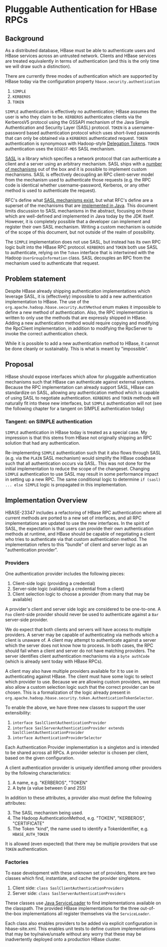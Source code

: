 <!--
 Licensed to the Apache Software Foundation (ASF) under one
 or more contributor license agreements.  See the NOTICE file
 distributed with this work for additional information
 regarding copyright ownership.  The ASF licenses this file
 to you under the Apache License, Version 2.0 (the
 "License"); you may not use this file except in compliance
 with the License.  You may obtain a copy of the License at

     http://www.apache.org/licenses/LICENSE-2.0

 Unless required by applicable law or agreed to in writing, software
 distributed under the License is distributed on an "AS IS" BASIS,
 WITHOUT WARRANTIES OR CONDITIONS OF ANY KIND, either express or implied.
 See the License for the specific language governing permissions and
 limitations under the License.
-->

# Pluggable Authentication for HBase RPCs

## Background

As a distributed database, HBase must be able to authenticate users and HBase
services across an untrusted network. Clients and HBase services are treated
equivalently in terms of authentication (and this is the only time we will
draw such a distinction).

There are currently three modes of authentication which are supported by HBase
today via the configuration property `hbase.security.authentication`

1. `SIMPLE`
2. `KERBEROS`
3. `TOKEN`

`SIMPLE` authentication is effectively no authentication; HBase assumes the user
is who they claim to be. `KERBEROS` authenticates clients via the KerberosV5
protocol using the GSSAPI mechanism of the Java Simple Authentication and Security
Layer (SASL) protocol. `TOKEN` is a username-password based authentication protocol
which uses short-lived passwords that can only be obtained via a `KERBEROS` authenticated
request. `TOKEN` authentication is synonymous with Hadoop-style [Delegation Tokens](https://steveloughran.gitbooks.io/kerberos_and_hadoop/content/sections/hadoop_tokens.html#delegation-tokens). `TOKEN` authentication uses the `DIGEST-MD5`
SASL mechanism.

[SASL](https://docs.oracle.com/javase/8/docs/technotes/guides/security/sasl/sasl-refguide.html)
is a library which specifies a network protocol that can authenticate a client
and a server using an arbitrary mechanism. SASL ships with a [number of mechanisms](https://www.iana.org/assignments/sasl-mechanisms/sasl-mechanisms.xhtml)
out of the box and it is possible to implement custom mechanisms. SASL is effectively
decoupling an RPC client-server model from the mechanism used to authenticate those
requests (e.g. the RPC code is identical whether username-password, Kerberos, or any
other method is used to authenticate the request).

RFC's define what [SASL mechanisms exist](https://www.iana.org/assignments/sasl-mechanisms/sasl-mechanisms.xml),
but what RFC's define are a superset of the mechanisms that are
[implemented in Java](https://docs.oracle.com/javase/8/docs/technotes/guides/security/sasl/sasl-refguide.html#SUN).
This document limits discussion to SASL mechanisms in the abstract, focusing on those which are well-defined and
implemented in Java today by the JDK itself. However, it is completely possible that a developer can implement
and register their own SASL mechanism. Writing a custom mechanism is outside of the scope of this document, but
not outside of the realm of possibility.

The `SIMPLE` implementation does not use SASL, but instead has its own RPC logic
built into the HBase RPC protocol. `KERBEROS` and `TOKEN` both use SASL to authenticate,
relying on the `Token` interface that is intertwined with the Hadoop `UserGroupInformation`
class. SASL decouples an RPC from the mechanism used to authenticate that request.

## Problem statement

Despite HBase already shipping authentication implementations which leverage SASL,
it is (effectively) impossible to add a new authentication implementation to HBase. The
use of the `org.apache.hadoop.hbase.security.AuthMethod` enum makes it impossible
to define a new method of authentication. Also, the RPC implementation is written
to only use the methods that are expressly shipped in HBase. Adding a new authentication
method would require copying and modifying the RpcClient implementation, in addition
to modifying the RpcServer to invoke the correct authentication check.

While it is possible to add a new authentication method to HBase, it cannot be done
cleanly or sustainably. This is what is meant by "impossible".

## Proposal

HBase should expose interfaces which allow for pluggable authentication mechanisms
such that HBase can authenticate against external systems. Because the RPC implementation
can already support SASL, HBase can standardize on SASL, allowing any authentication method
which is capable of using SASL to negotiate authentication. `KERBEROS` and `TOKEN` methods
will naturally fit into these new interfaces, but `SIMPLE` authentication will not (see the following
chapter for a tangent on SIMPLE authentication today)

### Tangent: on SIMPLE authentication

`SIMPLE` authentication in HBase today is treated as a special case. My impression is that
this stems from HBase not originally shipping an RPC solution that had any authentication.

Re-implementing `SIMPLE` authentication such that it also flows through SASL (e.g. via
the `PLAIN` SASL mechanism) would simplify the HBase codebase such that all authentication
occurs via SASL. This was not done for the initial implementation to reduce the scope
of the changeset. Changing `SIMPLE` authentication to use SASL may result in some
performance impact in setting up a new RPC. The same conditional logic to determine
`if (sasl) ... else SIMPLE` logic is propagated in this implementation.

## Implementation Overview

HBASE-23347 includes a refactoring of HBase RPC authentication where all current methods
are ported to a new set of interfaces, and all RPC implementations are updated to use
the new interfaces. In the spirit of SASL, the expectation is that users can provide
their own authentication methods at runtime, and HBase should be capable of negotiating
a client who tries to authenticate via that custom authentication method. The implementation
refers to this "bundle" of client and server logic as an "authentication provider".

### Providers

One authentication provider includes the following pieces:

1. Client-side logic (providing a credential)
2. Server-side logic (validating a credential from a client)
3. Client selection logic to choose a provider (from many that may be available)

A provider's client and server side logic are considered to be one-to-one. A `Foo` client-side provider
should never be used to authenticate against a `Bar` server-side provider.

We do expect that both clients and servers will have access to multiple providers. A server may
be capable of authenticating via methods which a client is unaware of. A client may attempt to authenticate
against a server which the server does not know how to process. In both cases, the RPC
should fail when a client and server do not have matching providers. The server identifies
client authentication mechanisms via a `byte authCode` (which is already sent today with HBase RPCs).

A client may also have multiple providers available for it to use in authenticating against
HBase. The client must have some logic to select which provider to use. Because we are
allowing custom providers, we must also allow a custom selection logic such that the
correct provider can be chosen. This is a formalization of the logic already present
in `org.apache.hadoop.hbase.security.token.AuthenticationTokenSelector`.

To enable the above, we have three new classes to support the user extensibility:

1. `interface SaslClientAuthenticationProvider`
2. `interface SaslServerAuthenticationProvider extends SaslClientAuthenticationProvider`
3. `interface AuthenticationProviderSelector`

Each Authentication Provider implementation is a singleton and is intended to be shared
across all RPCs. A provider selector is chosen per client, based on the given configuration.

A client authentication provider is uniquely identified among other providers
by the following characteristics:

1. A name, e.g. "KERBEROS", "TOKEN"
2. A byte (a value between 0 and 255)

In addition to these attributes, a provider also must define the following attributes:

3. The SASL mechanism being used.
4. The Hadoop AuthenticationMethod, e.g. "TOKEN", "KERBEROS", "CERTIFICATE"
5. The Token "kind", the name used to identify a TokenIdentifier, e.g. `HBASE_AUTH_TOKEN`

It is allowed (even expected) that there may be multiple providers that use `TOKEN` authentication.

### Factories

To ease development with these unknown set of providers, there are two classes which
find, instantiate, and cache the provider singletons.

1. Client side: `class SaslClientAuthenticationProviders`
2. Server side: `class SaslServerAuthenticationProviders`

These classes use [Java ServiceLoader](https://docs.oracle.com/javase/8/docs/api/java/util/ServiceLoader.html)
to find implementations available on the classpath. The provided HBase implementations
for the three out-of-the-box implementations all register themselves via the `ServiceLoader`.

Each class also enables providers to be added via explicit configuration in hbase-site.xml.
This enables unit tests to define custom implementations that may be toy/naive/unsafe without
any worry that these may be inadvertently deployed onto a production HBase cluster.
